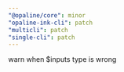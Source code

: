 ```yaml
---
"@opaline/core": minor
"opaline-ink-cli": patch
"multicli": patch
"single-cli": patch
---
```


warn when \$inputs type is wrong
